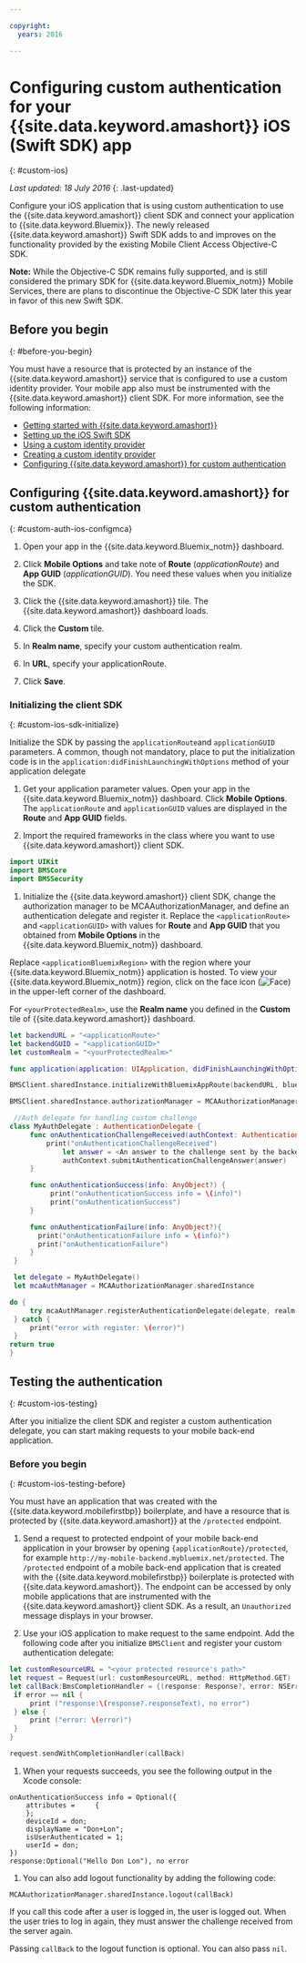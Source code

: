 ```yaml
---

copyright:
  years: 2016

---
```


# Configuring custom authentication for your {{site.data.keyword.amashort}} iOS (Swift SDK) app

{: #custom-ios}

*Last updated: 18 July 2016*
{: .last-updated}


Configure your iOS application that is using custom authentication to use the {{site.data.keyword.amashort}} client SDK and connect your application to {{site.data.keyword.Bluemix}}.  The newly released {{site.data.keyword.amashort}} Swift SDK  adds to and improves on the functionality provided by the existing Mobile Client Access Objective-C SDK.

**Note:** While the Objective-C SDK remains fully supported, and is still considered the primary SDK for  {{site.data.keyword.Bluemix_notm}} Mobile Services, there are plans to discontinue the Objective-C SDK later this year in favor of this new Swift SDK.

## Before you begin
{: #before-you-begin}

You must have a resource that is protected by an instance of the {{site.data.keyword.amashort}} service that is configured to use a custom identity provider.  Your mobile app also must be instrumented with the {{site.data.keyword.amashort}} client SDK.  For more information, see the following information:
 * [Getting started with {{site.data.keyword.amashort}}](https://console.{DomainName}/docs/services/mobileaccess/index.html)
 * [Setting up the iOS Swift SDK](https://console.{DomainName}/docs/services/mobileaccess/getting-started-ios-swift-sdk.html)
 * [Using a custom identity provider](https://console.{DomainName}/docs/services/mobileaccess/custom-auth.html)
 * [Creating a custom identity provider](https://console.{DomainName}/docs/services/mobileaccess/custom-auth-identity-provider.html)
 * [Configuring {{site.data.keyword.amashort}} for custom authentication](https://console.{DomainName}/docs/services/mobileaccess/custom-auth-config-mca.html)


## Configuring {{site.data.keyword.amashort}} for custom authentication
 {: #custom-auth-ios-configmca}

 1. Open your app in the {{site.data.keyword.Bluemix_notm}} dashboard.

 1. Click **Mobile Options** and take note of **Route** (*applicationRoute*) and **App GUID** (*applicationGUID*). You need these values when you initialize the SDK.

 1. Click the {{site.data.keyword.amashort}} tile. The {{site.data.keyword.amashort}} dashboard loads.

 1. Click the **Custom** tile.

 1. In **Realm name**, specify your custom authentication realm.

 1. In **URL**, specify your applicationRoute.

 1. Click **Save**.




### Initializing the client SDK
{: #custom-ios-sdk-initialize}

Initialize the SDK by passing the `applicationRoute`and `applicationGUID` parameters. A common, though not mandatory, place to put the initialization code is in the `application:didFinishLaunchingWithOptions` method of your application delegate

1. Get your application parameter values. Open your app in the {{site.data.keyword.Bluemix_notm}} dashboard. Click **Mobile Options**. The `applicationRoute` and `applicationGUID` values are displayed in the **Route** and **App GUID** fields.

1. Import the required frameworks in the class where you want to use {{site.data.keyword.amashort}} client SDK.

 ```Swift
 import UIKit
 import BMSCore
 import BMSSecurity
```

1. Initialize the {{site.data.keyword.amashort}} client SDK, change the authorization manager to be MCAAuthorizationManager, and define an authentication delegate and register it. Replace the `<applicationRoute>` and `<applicationGUID>` with values for **Route** and **App GUID** that you obtained from **Mobile Options** in the {{site.data.keyword.Bluemix_notm}} dashboard. 

  Replace `<applicationBluemixRegion>` with the region where your {{site.data.keyword.Bluemix_notm}} application is hosted. To view your {{site.data.keyword.Bluemix_notm}} region, click on the face icon (![Face](/face.png "Face")) in the upper-left corner of the dashboard. 

  For `<yourProtectedRealm>`, use the **Realm name** you defined in the **Custom** tile of {{site.data.keyword.amashort}} dashboard.

 ```Swift
 let backendURL = "<applicationRoute>"
 let backendGUID = "<applicationGUID>"
 let customRealm = "<yourProtectedRealm>"

 func application(application: UIApplication, didFinishLaunchingWithOptions launchOptions: [NSObject: AnyObject]?) -> Bool {

 BMSClient.sharedInstance.initializeWithBluemixAppRoute(backendURL, bluemixAppGUID: backendGUID, bluemixRegion: BMSClient.<applicationBluemixRegion>)

 BMSClient.sharedInstance.authorizationManager = MCAAuthorizationManager.sharedInstance

  //Auth delegate for handling custom challenge
 class MyAuthDelegate : AuthenticationDelegate {
      func onAuthenticationChallengeReceived(authContext: AuthenticationContext, challenge: AnyObject){
          print("onAuthenticationChallengeReceived")
              let answer = <An answer to the challenge sent by the backend (Should be of type [String:AnyObject])>
              authContext.submitAuthenticationChallengeAnswer(answer)
      }

      func onAuthenticationSuccess(info: AnyObject?) {
           print("onAuthenticationSuccess info = \(info)")
           print("onAuthenticationSuccess")
      }

      func onAuthenticationFailure(info: AnyObject?){
        print("onAuthenticationFailure info = \(info)")
        print("onAuthenticationFailure")
      }
  }

  let delegate = MyAuthDelegate()
  let mcaAuthManager = MCAAuthorizationManager.sharedInstance

 do {
      try mcaAuthManager.registerAuthenticationDelegate(delegate, realm: customRealm)
  } catch {
      print("error with register: \(error)")
  }
 return true
 }   
 ```

## Testing the authentication
{: #custom-ios-testing}

After you initialize the client SDK and register a custom authentication delegate, you can start making requests to your mobile back-end application.

### Before you begin
{: #custom-ios-testing-before}

 You must have an application that was created with the {{site.data.keyword.mobilefirstbp}} boilerplate, and have a resource that is protected by {{site.data.keyword.amashort}} at the `/protected` endpoint.

1. Send a request to protected endpoint of your mobile back-end application in your browser by opening `{applicationRoute}/protected`, for example `http://my-mobile-backend.mybluemix.net/protected`.
  The `/protected` endpoint of a mobile back-end application that is created with the {{site.data.keyword.mobilefirstbp}} boilerplate is protected with {{site.data.keyword.amashort}}. The endpoint can  be accessed by only mobile applications that are instrumented with the {{site.data.keyword.amashort}} client SDK. As a result, an `Unauthorized` message displays in your browser.

1. Use your iOS application to make request to the same endpoint. Add the following code after you initialize `BMSClient` and register your custom authentication delegate:

 ```Swift
 let customResourceURL = "<your protected resource's path>"
 let request = Request(url: customResourceURL, method: HttpMethod.GET)
 let callBack:BmsCompletionHandler = {(response: Response?, error: NSError?) in
  if error == nil {
      print ("response:\(response?.responseText), no error")
  } else {
      print ("error: \(error)")
  }
 }

 request.sendWithCompletionHandler(callBack)
 ```

1. 	When your requests succeeds, you see the following output in the Xcode console:

 ```
 onAuthenticationSuccess info = Optional({
     attributes =     {
     };
     deviceId = don;
     displayName = "Don+Lon";
     isUserAuthenticated = 1;
     userId = don;
 })
 response:Optional("Hello Don Lon"), no error
 ```

1. You can also add logout functionality by adding the following code:

 ```
 MCAAuthorizationManager.sharedInstance.logout(callBack)
 ```  

 If you call this code after a user is logged in, the user is logged out. When the user tries to log in again, they must answer the challenge received from the server again.

 Passing `callBack` to the logout function is optional. You can also pass `nil`.

